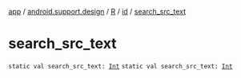[app](../../../index.md) / [android.support.design](../../index.md) / [R](../index.md) / [id](index.md) / [search_src_text](./search_src_text.md)

# search_src_text

`static val search_src_text: `[`Int`](https://kotlinlang.org/api/latest/jvm/stdlib/kotlin/-int/index.html)
`static val search_src_text: `[`Int`](https://kotlinlang.org/api/latest/jvm/stdlib/kotlin/-int/index.html)